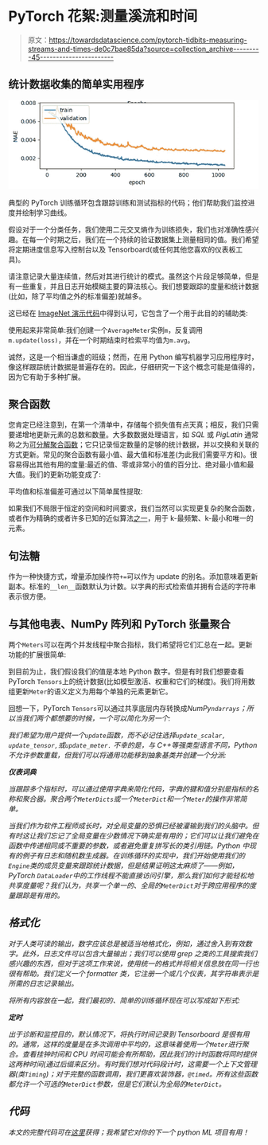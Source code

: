# PyTorch 花絮:测量溪流和时间

> 原文：<https://towardsdatascience.com/pytorch-tidbits-measuring-streams-and-times-de0c7bae85da?source=collection_archive---------45----------------------->

## 统计数据收集的简单实用程序

![](img/47a9a30aeee692437ef64a2621482c3b.png)

典型的 PyTorch 训练循环包含跟踪训练和测试指标的代码；他们帮助我们监控进度并绘制学习曲线。

假设对于一个分类任务，我们使用二元交叉熵作为训练损失，我们也对准确性感兴趣。在每一个时期之后，我们在一个持续的验证数据集上测量相同的值。我们希望将定期进度信息写入控制台以及 Tensorboard(或任何其他您喜欢的仪表板工具)。

请注意记录大量连续值，然后对其进行统计的模式。虽然这个片段足够简单，但是有一些重复，并且日志开始模糊主要的算法核心。我们想要跟踪的度量和统计数据(比如，除了平均值之外的标准偏差)就越多。

这已经在 [ImageNet 演示代码](https://github.com/pytorch/examples/blob/master/imagenet/main.py#L359)中得到认可，它包含了一个用于此目的的辅助类:

使用起来非常简单:我们创建一个`AverageMeter`实例`m`，反复调用`m.update(loss)`，并在一个时期结束时检索平均值为`m.avg`。

诚然，这是一个相当谦虚的班级；然而，在用 Python 编写机器学习应用程序时，像这样跟踪统计数据是普遍存在的。因此，仔细研究一下这个概念可能是值得的，因为它有助于多种扩展。

## 聚合函数

您肯定已经注意到，在第一个清单中，存储每个损失值有点天真；相反，我们只需要递增地更新元素的总数和数量。大多数数据处理语言，如 *SQL* 或 *PigLatin* 通常称之为[可分解聚合函数](https://en.wikipedia.org/wiki/Aggregate_function)；它只记录恒定数量的足够的统计数据，并以交换和关联的方式更新。常见的聚合函数有最小值、最大值和标准差(为此我们需要平方和)。很容易得出其他有用的度量:最近的值、零或非常小的值的百分比、绝对最小值和最大值。我们的更新功能变成了:

平均值和标准偏差可通过以下简单属性提取:

如果我们不局限于恒定的空间和时间要求，我们当然可以实现更复杂的聚合函数，或者作为精确的或者许多已知的近似算法[之一](https://en.wikipedia.org/wiki/Streaming_algorithm)，用于 k-最频繁、k-最小和唯一的元素。

## 句法糖

作为一种快捷方式，增量添加操作符`+=`可以作为 update 的别名。添加意味着更新副本。标准的`__len__`函数默认为计数。以字典的形式检索值并拥有合适的字符串表示很方便。

## 与其他电表、NumPy 阵列和 PyTorch 张量聚合

两个`Meters`可以在两个并发线程中聚合指标，我们希望将它们汇总在一起。更新功能的扩展很简单:

到目前为止，我们假设我们的值是本地 Python 数字。但是有时我们想要查看 PyTorch `Tensors`上的统计数据(比如模型激活、权重和它们的梯度)。我们将用数组更新`Meter`的语义定义为用每个单独的元素更新它。

回想一下，PyTorch `Tensors`可以通过共享底层内存转换成*NumPy`ndarrays`；所以当我们两个都想要的时候，一个可以简化为另一个:*

*我们希望为用户提供一个`update`函数，而不必记住选择`update_scalar,` `update_tensor,`或`update_meter.` 不幸的是，与 C++等强类型语言不同，Python 不允许参数重载，但我们可以将通用功能移到抽象基类并创建一个分派:*

***仪表词典***

*当跟踪多个指标时，可以通过使用字典来简化代码，字典的键和值分别是指标的名称和聚合器。聚合两个`MeterDicts`或一个`MeterDict`和一个`Meter`的操作非常简单。*

*当我们作为软件工程师成长时，对全局变量的恐惧已经被灌输到我们的头脑中。但有时这让我们忘记了全局变量在少数情况下确实是有用的；它们可以让我们避免在函数中传递相同或不重要的参数，或者避免重复拼写长的类引用链。Python 中现有的例子有日志和随机数生成器。在训练循环的实现中，我们开始使用我们的`Engine`类的成员变量来跟踪统计数据，但是结果证明这太麻烦了——例如，PyTorch `DataLoader`中的工作线程不能直接访问引擎，那么我们如何才能轻松地共享度量呢？我们认为，共享一个单一的、全局的`MeterDict`对于跨应用程序的度量跟踪是有用的。*

## ***格式化***

*对于人类可读的输出，数字应该总是被适当地格式化，例如，通过舍入到有效数字。此外，日志文件可以包含大量输出；我们可以使用 grep 之类的工具搜索我们感兴趣的东西，但对于这项工作来说，使用统一的格式并将相关信息放在同一行也很有帮助。我们定义一个 formatter 类，它注册一个或几个仪表，其字符串表示是所需的日志记录输出。*

*将所有内容放在一起，我们最初的、简单的训练循环现在可以写成如下形式:*

***定时***

*出于诊断和监控目的，默认情况下，将执行时间记录到 Tensorboard 是很有用的。通常，这样的度量是在多次调用中平均的，这意味着使用一个`Meter`进行聚合。查看挂钟时间和 CPU 时间可能会有所帮助，因此我们的计时函数将同时提供这两种时间(通过后缀来区分)。有时我们想对代码段计时，这需要一个上下文管理器(类`Timing`)；对于完整的函数调用，我们更喜欢装饰器，`@timed`。所有这些函数都允许一个可选的`MeterDict`参数，但是它们默认为全局的`MeterDict`。*

## ***代码***

*本文的完整代码可在[这里](https://github.com/stefan-schroedl/pymeter)获得；我希望它对你的下一个 python ML 项目有用！*